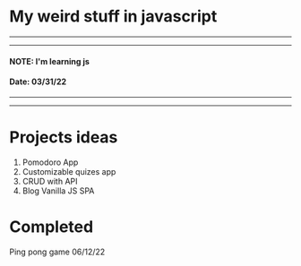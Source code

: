 # My weird stuff in javascript 
---
---
#### NOTE: I'm learning js 
#### Date: 03/31/22
---
---
# Projects ideas

1. Pomodoro App
2. Customizable quizes app
3. CRUD with API
4. Blog Vanilla JS SPA

# Completed

Ping pong game 06/12/22